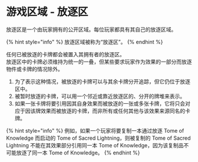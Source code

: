 # 游戏区域 - 放逐区

放逐区是一个由玩家拥有的公开区域。每位玩家都具有其自己的放逐区域。

{% hint style="info" %}
放逐区域被称为“放逐区”。
{% endhint %}

任何已被放逐的卡牌都会被置入其拥有者的放逐区。\
放逐区中的卡牌必须维持为统一的一叠，但某些要求玩家作为效果的一部分而放逐物件或卡牌的情况除外。

1. 为了表示这种情况，被放逐的卡牌可以与其余卡牌分开追踪，但它仍位于放逐区中。
2. 被暂时放逐的卡牌，可以用一个邻近或靠近放逐区的、分开的牌堆来表示。
3. 如果一张卡牌将要引用因其自身效果而被放逐的一张或多张卡牌，它将只会对应于因该牌效果而被放逐的卡牌，而非所有或任何其他与该效果来源同名的卡牌。

{% hint style="info" %}
例如，如果一个玩家将要复制一本通过放逐 Tome of Knowledge 而启动的 Tome of Sacred Lightning，则被复制的 Tome of Sacred Lightning 不能在其效果部分引用同一本 Tome of Knowledge，因为该复制品不可能放逐了同一本 Tome of Knowledge。
{% endhint %}
